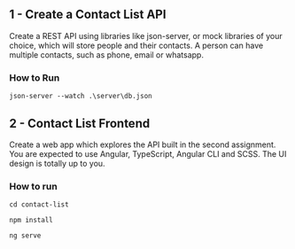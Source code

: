 ## 1 - Create a Contact List API
Create a REST API using libraries like json-server, or mock libraries of your choice, which
will store people and their contacts. A person can have multiple contacts, such as phone,
email or whatsapp.
### How to Run
`json-server --watch .\server\db.json`

## 2 - Contact List Frontend
Create a web app which explores the API built in the second assignment. You are expected
to use Angular, TypeScript, Angular CLI and SCSS. The UI design is totally up to you.

### How to run
`cd contact-list`

`npm install`

`ng serve`